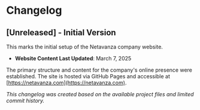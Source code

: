 # Changelog

## [Unreleased] - Initial Version

This marks the initial setup of the Netavanza company website.

- **Website Content Last Updated**: March 7, 2025

The primary structure and content for the company's online presence were established. The site is hosted via GitHub Pages and accessible at [https://netavanza.com](https://netavanza.com).

*This changelog was created based on the available project files and limited commit history.*
